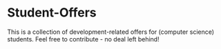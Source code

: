 # Student-Offers
This is a collection of development-related offers for (computer science) students. Feel free to contribute - no deal left behind!
